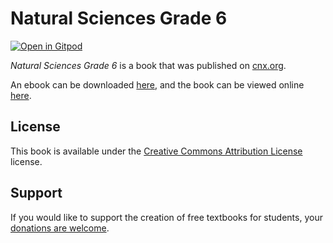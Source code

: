 # Natural Sciences Grade 6

[![Open in Gitpod](https://gitpod.io/button/open-in-gitpod.svg)](https://gitpod.io/from-referrer/)

_Natural Sciences Grade 6_ is a book that was published on [cnx.org](https://cnx.org/).

An ebook can be downloaded [here](https://github.com/cnx-user-books/cnxbook-natural-sciences-grade-6/releases/latest), and the book can be viewed online [here](https://github.com/cnx-user-books/cnxbook-natural-sciences-grade-6/releases/latest).

## License
This book is available under the [Creative Commons Attribution License](./LICENSE) license.

## Support
If you would like to support the creation of free textbooks for students, your [donations are welcome](https://riceconnect.rice.edu/donation/support-openstax-banner).
